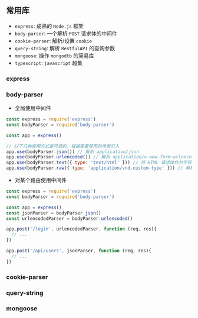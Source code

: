 ## 常用库

+ `express`: 成熟的 `Node.js` 框架
+ `body-parser`: 一个解析 `POST` 请求体的中间件
+ `cookie-parser`: 解析/设置 `cookie`
+ `query-string`: 解析 `RestfulAPI` 的查询参数
+ `mongoose`: 操作 `mongodtb` 的简易库
+ `typescript`: `javascript` 超集


### express



### body-parser

+ 全局使用中间件
```js
const express = require('express')
const bodyParser = require('body-parser')

const app = express()

// 以下几种使用方式是可选的，根据需要使用的场景引入
app.use(bodyParser.json()) // 解析 application/json
app.use(bodyParser.urlencoded()) // 解析 application/x-www-form-urlencoded
app.use(bodyParser.text({ type: 'text/html' })) // 将 HTML 请求体作为字符串处理
app.use(bodyParser.raw({ type: 'application/vnd.custom-type' })) // 解析自定义的二进制 Buffer
```

+ 对某个路由使用中间件
```js
const express = require('express')
const bodyParser = require('body-parser')

const app = express()
const jsonParser = bodyParser.json()
const urlencodedParser = bodyParser.urlencoded()

app.post('/login', urlencodedParser, function (req, res){
  // ...
})

app.post('/api/users', jsonParser, function (req, res){
  // ...
})
```

### cookie-parser


### query-string


### mongoose


